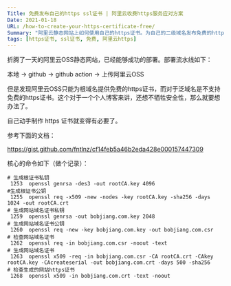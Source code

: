 ```yaml
---
Title: 免费发布自己的https ssl证书 | 阿里云收费https服务应对方案
Date: 2021-01-18
URL: /how-to-create-your-https-certificate-free/
Summary: "阿里云静态网站上如何使用自己的https证书。为自己的二级域名发布免费的https证书。"
tags: [https证书, ssl证书, 免费, 阿里云https]
---
```


折腾了一天的阿里云OSS静态网站，已经能够成功的部署。部署流水线如下：

本地 -> github -> github action -> 上传阿里云OSS

但是发现阿里云OSS只能为根域名提供免费的https证书，而对于泛域名是不支持免费的https证书。这个对于一个个人博客来讲，还想不牺牲安全性，那么就要想办法了。

自己动手制作 https 证书就变得有必要了。

参考下面的文档：

https://gist.github.com/fntlnz/cf14feb5a46b2eda428e000157447309

核心的命令如下（做个记录）：

```
# 生成根证书私钥
 1253  openssl genrsa -des3 -out rootCA.key 4096
#生成根证书公钥 
 1255  openssl req -x509 -new -nodes -key rootCA.key -sha256 -days 1024 -out rootCA.crt
# 生成网站域名证书私钥 
 1259  openssl genrsa -out bobjiang.com.key 2048
# 生成网站域名证书公钥 
 1260  openssl req -new -key bobjiang.com.key -out bobjiang.com.csr
# 检查网站域名证书 
 1262  openssl req -in bobjiang.com.csr -noout -text
# 生成网站域名证书  
 1263  openssl x509 -req -in bobjiang.com.csr -CA rootCA.crt -CAkey rootCA.key -CAcreateserial -out bobjiang.com.crt -days 500 -sha256
# 检查生成的网站https证书 
 1268  openssl x509 -in bobjiang.com.crt -text -noout
 ```